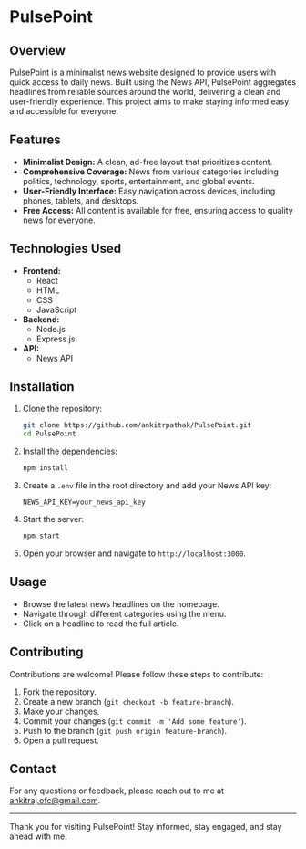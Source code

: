 # PulsePoint

## Overview

PulsePoint is a minimalist news website designed to provide users with quick access to daily news. Built using the News API, PulsePoint aggregates headlines from reliable sources around the world, delivering a clean and user-friendly experience. This project aims to make staying informed easy and accessible for everyone.

## Features

- **Minimalist Design:** A clean, ad-free layout that prioritizes content.
- **Comprehensive Coverage:** News from various categories including politics, technology, sports, entertainment, and global events.
- **User-Friendly Interface:** Easy navigation across devices, including phones, tablets, and desktops.
- **Free Access:** All content is available for free, ensuring access to quality news for everyone.

## Technologies Used

- **Frontend:**
  - React
  - HTML
  - CSS
  - JavaScript
- **Backend:**
  - Node.js
  - Express.js
- **API:**
  - News API

## Installation

1. Clone the repository:
    ```bash
    git clone https://github.com/ankitrpathak/PulsePoint.git
    cd PulsePoint
    ```

2. Install the dependencies:
    ```bash
    npm install
    ```

3. Create a `.env` file in the root directory and add your News API key:
    ```
    NEWS_API_KEY=your_news_api_key
    ```

4. Start the server:
    ```bash
    npm start
    ```

5. Open your browser and navigate to `http://localhost:3000`.

## Usage

- Browse the latest news headlines on the homepage.
- Navigate through different categories using the menu.
- Click on a headline to read the full article.

## Contributing

Contributions are welcome! Please follow these steps to contribute:

1. Fork the repository.
2. Create a new branch (`git checkout -b feature-branch`).
3. Make your changes.
4. Commit your changes (`git commit -m 'Add some feature'`).
5. Push to the branch (`git push origin feature-branch`).
6. Open a pull request.

## Contact

For any questions or feedback, please reach out to me at ankitraj.ofc@gmail.com.

---

Thank you for visiting PulsePoint! Stay informed, stay engaged, and stay ahead with me.

